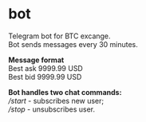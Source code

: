 # bot
Telegram bot for BTC excange.<br>
Bot sends messages every 30 minutes.<br>

<b>Message format</b><br>
Best ask 9999.99 USD<br>
Best bid 9999.99 USD

<b>Bot handles two chat commands:</b><br>
<i>/start</i> - subscribes new user;<br>
<i>/stop</i> - unsubscribes user.
